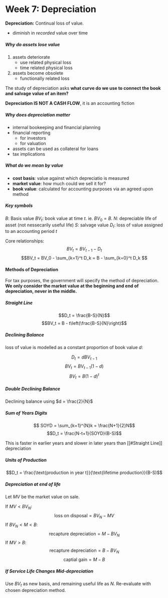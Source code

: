 # Week 7: Depreciation 

**Depreciation:** Continual loss of value.
- diminish in *recorded* value over time

##### Why do assets lose value
1. assets deteriorate
	- use related physical loss
	- time related physical loss
2. assets become obsolete
	- functionally related loss

The study of depreciation asks **what curve do we use to connect the book and salvage value of an item?**

**Depreciation IS NOT A CASH FLOW**, it is an accounting fiction

##### Why does depreciation matter

- internal bookeeping and financial planning
- financial reporting
	- for investors 
	- for valuation
- assets can be used as collateral for loans 
- tax implications 

##### What do we mean by value
- **cost basis**: value against which depreciatio is measured 
- **market value**: how much could we sell it for?
- **book value**: calculated for accounting purposes via an agreed upon method

##### Key symbols

$B$: Basis value
$BV_t$: book value at time $t$. ie. $BV_0 = B$.
$N$: depreciable life of asset (not nessecarily useful life)
$S$: salvage value
$D_t$: loss of value assigned to an accounting period $t$

Core relationships: 
$$BV_t = BV_{t-1} - D_t$$
$$BV_t = BV_0 - \sum_{k=1}^t D_k = B - \sum_{k=0}^t D_k $$

#### Methods of Depreciation 
For tax purposes, the government will specify the method of depreciation. **We only consider the market value at the beginning and end of depreciation, never in the middle.**
##### Straight Line
$$D_t = \frac{B-S}{N}$$
$$BV_t = B - t\left(\frac{B-S}{N}\right)$$

##### Declining Balance
loss of value is modelled as a constant proportion of book value $d$:

$$D_t = dBV_{t-1}$$
$$BV_t = BV_{t-1}(1-d)$$
$$BV_t = B(1-d)^t$$

##### Double Declining Balance

Declining balance using $d = \frac{2}{N}$

##### Sum of Years Digits 

$$ SOYD = \sum_{k=1}^{N}k = \frac{N+1}{2}N$$
$$D_t = \frac{N-t+1}{SOYD}(B-S)$$

This is faster in earlier years and slower in later years than [[#Straight Line]] depreciation

##### Units of Production

$$D_t = \frac{\text{production in year t}}{\text{lifetime production}}(B-S)$$

##### Depreciation at end of life
Let $MV$ be the market value on sale. 

If $MV < BV_N$:
$$ \text{loss on disposal} = BV_N - MV$$
If $BV_N < M < B$:
$$ \text{recapture depreciation} = M - BV_N$$
If $MV > B$:
$$ \text{recapture depreciation} = B-BV_N$$
$$ \text{captial gain} = M - B$$

##### If Service Life Changes Mid-depreciation

Use $BV_t$ as new basis, and remaining useful life as $N$. Re-evaluate with chosen depreciation method. 